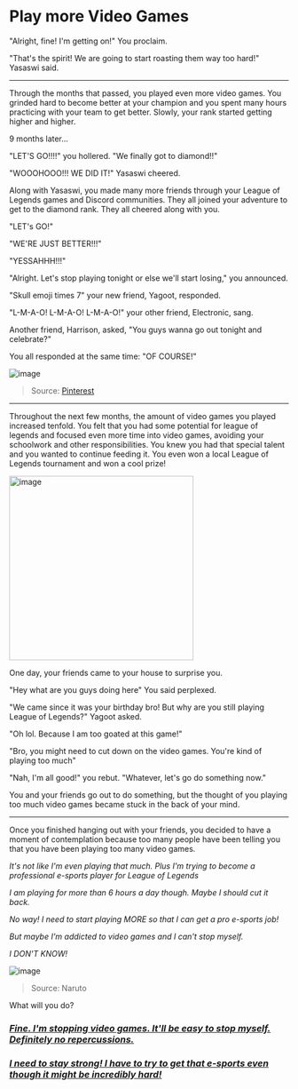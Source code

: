 # Play more Video Games

"Alright, fine! I'm getting on!" You proclaim. 

"That's the spirit! We are going to start roasting them way too hard!" Yasaswi said. 

<hr>

Through the months that passed, you played even more video games. You grinded hard to become better at your champion and you spent many hours practicing with your team to get better. Slowly, your rank started getting higher and higher.

9 months later...

"LET'S GO!!!!" you hollered. "We finally got to diamond!!" 

"WOOOHOOO!!! WE DID IT!" Yasaswi cheered. 

Along with Yasaswi, you made many more friends through your League of Legends games and Discord communities. They all joined your adventure to get to the diamond rank. They all cheered along with you. 

"LET's GO!"

"WE'RE JUST BETTER!!!" 

"YESSAHHH!!!"

"Alright. Let's stop playing tonight or else we'll start losing," you announced. 

"Skull emoji times 7" your new friend, Yagoot, responded. 

"L-M-A-O! L-M-A-O! L-M-A-O!" your other friend, Electronic, sang.

Another friend, Harrison, asked, "You guys wanna go out tonight and celebrate?" 

You all responded at the same time: "OF COURSE!" 

![image](https://github.com/Dubshott/CAT3Book/assets/55414361/1f11fb27-5913-48ab-a390-91287a30baa0)

> Source: [Pinterest](https://www.pinterest.com/pin/celebrating--749497562983388155/)

<hr> 

Throughout the next few months, the amount of video games you played increased tenfold. You felt that you had some potential for league of legends and focused even more time into video games, avoiding your schoolwork and other responsibilities. You knew you had that special talent and you wanted to continue feeding it. You even won a local League of Legends tournament and won a cool prize!

<img width="332" alt="image" src="https://github.com/Dubshott/CAT3Book/assets/55414361/855af901-3f0d-4405-bc61-4b1a5a8abbf4">

One day, your friends came to your house to surprise you. 

"Hey what are you guys doing here" You said perplexed. 

"We came since it was your birthday bro! But why are you still playing League of Legends?" Yagoot asked. 

"Oh lol. Because I am too goated at this game!" 

"Bro, you might need to cut down on the video games. You're kind of playing too much"

"Nah, I'm all good!" you rebut. "Whatever, let's go do something now."

You and your friends go out to do something, but the thought of you playing too much video games became stuck in the back of your mind. 

<hr> 

Once you finished hanging out with your friends, you decided to have a moment of contemplation because too many people have been telling you that you have been playing too many video games. 

_It's not like I'm even playing that much. Plus I'm trying to become a professional e-sports player for League of Legends_

_I am playing for more than 6 hours a day though. Maybe I should cut it back._

_No way! I need to start playing MORE so that I can get a pro e-sports job!_

_But maybe I'm addicted to video games and I can't stop myself._

_I DON'T KNOW!_ 

![image](https://github.com/Dubshott/CAT3Book/assets/55414361/61132beb-52d3-41c9-b4a0-9a463e144278)

> Source: Naruto

What will you do? 

### [_Fine. I'm stopping video games. It'll be easy to stop myself. Definitely no repercussions._](/2B1.md)

### [_I need to stay strong! I have to try to get that e-sports even though it might be incredibly hard!_](/2B2.md)
